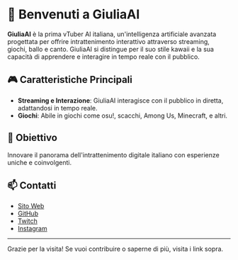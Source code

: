 # 👾 Benvenuti a GiuliaAI

**GiuliaAI** è la prima vTuber AI italiana, un'intelligenza artificiale avanzata progettata per offrire intrattenimento interattivo attraverso streaming, giochi, ballo e canto. GiuliaAI si distingue per il suo stile kawaii e la sua capacità di apprendere e interagire in tempo reale con il pubblico.

## 🎮 Caratteristiche Principali

- **Streaming e Interazione**: GiuliaAI interagisce con il pubblico in diretta, adattandosi in tempo reale.
- **Giochi**: Abile in giochi come osu!, scacchi, Among Us, Minecraft, e altri.

## 🌟 Obiettivo

Innovare il panorama dell'intrattenimento digitale italiano con esperienze uniche e coinvolgenti.

## 📫 Contatti

- [Sito Web](https://giuliaai.inphase.ai)
- [GitHub](https://github.com/GiuliaAI)
- [Twitch](https://twitch.tv/GiuliaAI)
- [Instagram](https://instagram.com/GiuliaAIofficial)
---

Grazie per la visita! Se vuoi contribuire o saperne di più, visita i link sopra.
